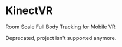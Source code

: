 # KinectVR
Room Scale Full Body Tracking for Mobile VR

Deprecated, project isn't supported anymore.
